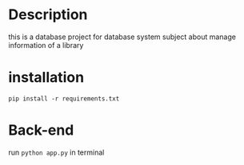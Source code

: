 # Description
this is a database project for database system subject about manage information of a library

# installation
```pip install -r requirements.txt```

# Back-end
run ```python app.py``` in terminal